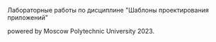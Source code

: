   Лабораторные работы по дисциплине "Шаблоны проектирования приложений" 
  
  powered by Moscow Polytechnic University 2023.
